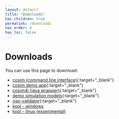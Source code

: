 ```yaml
---
layout: default
title: "Downloads"
has_children: true
permalink: /downloads
nav_order: 8
has_toc: false
---
```


# Downloads

You can use this page to download: 

- [cosim (command line interface)](https://github.com/open-simulation-platform/cse-cli/releases){:target="_blank"}
- [cosim demo app](https://github.com/open-simulation-platform/cosim-demo-app/releases){:target="_blank"}
- [cosim4j (java wrapper)](https://github.com/open-simulation-platform/cosim4j/releases){:target="_blank"}
- [demo simulation models](https://github.com/open-simulation-platform/demo-cases/releases){:target="_blank"}
- [osp-validator](https://github.com/open-simulation-platform/osp-validator/releases){:target="_blank"}
- [kopl - windows](https://mooropt2.marintek.sintef.no/nexus/content/repositories/thirdparty/no/sintef/ocean/kopl/kopl/1.0.0/kopl-1.0.0-win32.x86_64.zip)
- [kopl - linux (experimental)](https://mooropt2.marintek.sintef.no/nexus/content/repositories/thirdparty/no/sintef/ocean/kopl/kopl/1.0.0/kopl-1.0.0-linux.gtk.x86_64.zip)